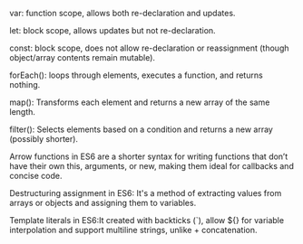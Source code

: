 
<!-- Question-1 -->

var: function scope, allows both re-declaration and updates. 

let: block scope, allows updates but not re-declaration. 

const: block scope, does not allow re-declaration or reassignment (though object/array contents remain mutable). 

<!-- Question-2 -->

forEach(): loops through elements, executes a function, and returns nothing. 

map(): Transforms each element and returns a new array of the same length. 

filter(): Selects elements based on a condition and returns a new array (possibly shorter).

<!-- Question-3 -->

Arrow functions in ES6 are a shorter syntax for writing functions that don’t have their own this, arguments, or new, making them ideal for callbacks and concise code.


<!-- Question-4 -->

Destructuring assignment in ES6: It's a method of extracting values from arrays or objects and assigning them to variables.


<!-- Question-5 -->

Template literals in ES6:It created with backticks (`), allow ${} for variable interpolation and support multiline strings, unlike + concatenation.
